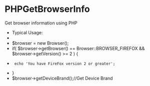# PHPGetBrowserInfo
Get browser information using PHP

 * Typical Usage:
 *
 *   $browser = new Browser();
 *   if( $browser->getBrowser() == Browser::BROWSER_FIREFOX && $browser->getVersion() >= 2 ) {
 *   	echo 'You have FireFox version 2 or greater';
 *   }
 *   $browser->getDeviceBrand();//Get Device Brand
 
